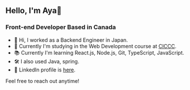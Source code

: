 ## Hello, I'm Aya👋

### Front-end Developer Based in Canada

- 👋 Hi, I worked as a Backend Engineer in Japan.
- 🏫 Currently I'm studying in the Web Development course at [CICCC](https://ciccc.ca/programs/web-development/).
- 📚 Currently I'm learning React.js, Node.js, Git, TypeScript, JavaScript.
- 🛠 I also used Java, spring.
- 🤝 LinkedIn profile is [here](https://www.linkedin.com/in/ayaka-ito-65457b26a).

Feel free to reach out anytime!
